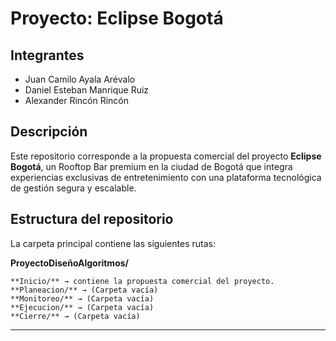# Proyecto: Eclipse Bogotá

## Integrantes
- Juan Camilo Ayala Arévalo  
- Daniel Esteban Manrique Ruiz  
- Alexander Rincón Rincón  

## Descripción
Este repositorio corresponde a la propuesta comercial del proyecto **Eclipse Bogotá**, un Rooftop Bar premium en la ciudad de Bogotá que integra experiencias exclusivas de entretenimiento con una plataforma tecnológica de gestión segura y escalable.   

## Estructura del repositorio
La carpeta principal contiene las siguientes rutas:

**ProyectoDiseñoAlgoritmos/**

	**Inicio/** → contiene la propuesta comercial del proyecto.  
	**Planeacion/** → (Carpeta vacía) 
	**Monitoreo/** → (Carpeta vacía)  
	**Ejecucion/** → (Carpeta vacía) 
	**Cierre/** → (Carpeta vacía)  

---
